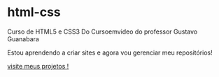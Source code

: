 # html-css
 Curso de HTML5 e CSS3 Do Cursoemvideo do professor Gustavo Guanabara

 Estou aprendendo a criar sites e agora vou gerenciar meu repositórios!



 <a href="https://github.com/RenanRosostolato/html-css">visite meus projetos !</a>  
